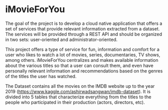 # iMovieForYou

The goal of the project is to develop a cloud native application that offers a set of services that provide relevant information extracted from a dataset. The services will be provided through a REST API and should be organized in two sets: user-oriented and administrator-oriented.

This project offers a type of service for fun, information and comfort for a user who likes to watch a lot of movies, series, documentaries, TV shows, among others. iMovieForYou centralizes and makes available information about the various titles so that a user can consult them, and even have personally relevant information and recommendations based on the genres of the titles the user has watched.

The Dataset contains all the movies on the IMDB website up to the year 2019 (https://www.kaggle.com/ashirwadsangwan/imdb-dataset). It is divided into 5 tables that characterize everything from the titles to the people who participated in their production (actors, directors, etc).
